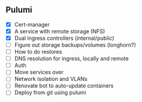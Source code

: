 ## Pulumi

- [x] Cert-manager
- [x] A service with remote storage (NFS)
- [x] Dual ingress controllers (internal/public)
- [ ] Figure out storage backups/volumes (longhorn?)
- [ ] How to do restores
- [ ] DNS resolution for ingress, locally and remote
- [ ] Auth
- [ ] Move services over
- [ ] Network isolation and VLANs
- [ ] Renovate bot to auto-update containers
- [ ] Deploy from git using pulumi
